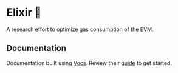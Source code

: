 # Elixir 🧪

A research effort to optimize gas consumption of the EVM.

## Documentation

Documentation built using [Vocs](https://vocs.dev). Review their [guide](https://vocs.dev/docs) to
get started.
